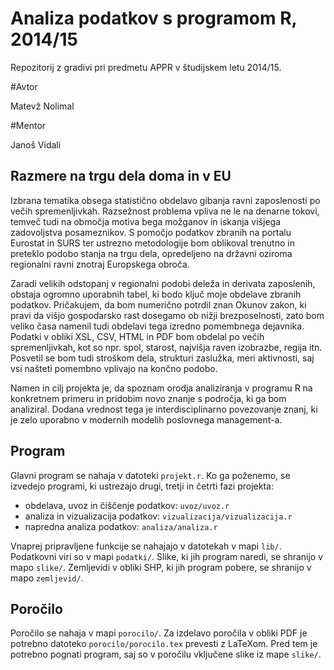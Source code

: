 
# Analiza podatkov s programom R, 2014/15

Repozitorij z gradivi pri predmetu APPR v študijskem letu 2014/15.

#Avtor

Matevž Nolimal

#Mentor

Janoš Vidali

## Razmere na trgu dela doma in v EU

Izbrana tematika obsega statistično obdelavo gibanja ravni zaposlenosti po večih spremenljivkah. Razsežnost problema vpliva ne le na denarne tokovi, temveč tudi na območja motiva bega možganov in iskanja višjega zadovoljstva posameznikov. S pomočjo podatkov zbranih na portalu Eurostat in SURS ter ustrezno metodologije bom oblikoval trenutno in preteklo podobo stanja na trgu dela, opredeljeno na državni oziroma regionalni ravni znotraj Europskega obroča.

Zaradi velikih odstopanj v regionalni podobi deleža in derivata zaposlenih, obstaja ogromno uporabnih tabel, ki bodo ključ moje obdelave zbranih podatkov. Pričakujem, da bom numerično potrdil znan Okunov zakon, ki pravi da višjo gospodarsko rast dosegamo ob nižji brezposelnosti, zato bom veliko časa namenil tudi obdelavi tega izredno pomembnega dejavnika. Podatki v obliki XSL, CSV, HTML in PDF bom obdelal po večih spremenljivkah, kot so npr. spol, starost, najvišja raven izobrazbe, regija itn. Posvetil se bom tudi stroškom dela, strukturi zaslužka, meri aktivnosti, saj vsi našteti pomembno vplivajo na končno podobo. 

Namen in cilj projekta je, da spoznam orodja analiziranja v programu R na konkretnem primeru in pridobim novo znanje s področja, ki ga bom analiziral. Dodana vrednost tega je interdisciplinarno povezovanje znanj, ki je zelo uporabno v modernih modelih poslovnega management-a.

## Program

Glavni program se nahaja v datoteki `projekt.r`. Ko ga poženemo, se izvedejo
programi, ki ustrezajo drugi, tretji in četrti fazi projekta:

* obdelava, uvoz in čiščenje podatkov: `uvoz/uvoz.r`
* analiza in vizualizacija podatkov: `vizualizacija/vizualizacija.r`
* napredna analiza podatkov: `analiza/analiza.r`

Vnaprej pripravljene funkcije se nahajajo v datotekah v mapi `lib/`. Podatkovni
viri so v mapi `podatki/`. Slike, ki jih program naredi, se shranijo v mapo
`slike/`. Zemljevidi v obliki SHP, ki jih program pobere, se shranijo v mapo
`zemljevid/`.

## Poročilo

Poročilo se nahaja v mapi `porocilo/`. Za izdelavo poročila v obliki PDF je
potrebno datoteko `porocilo/porocilo.tex` prevesti z LaTeXom. Pred tem je
potrebno pognati program, saj so v poročilu vključene slike iz mape `slike/`.
